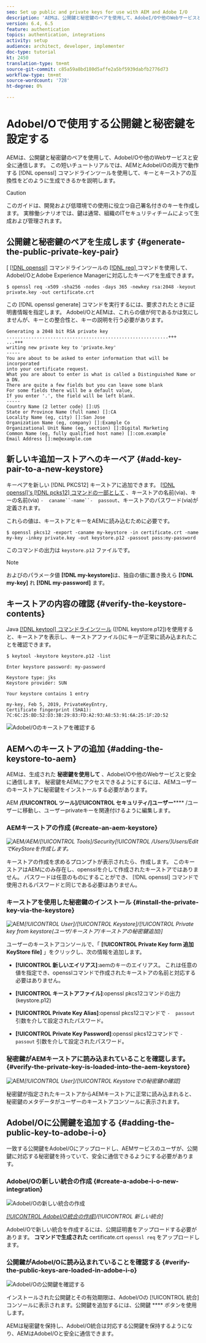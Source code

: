 ```yaml
---
seo: Set up public and private keys for use with AEM and Adobe I/O
description: 'AEMは、公開鍵と秘密鍵のペアを使用して、AdobeI/Oや他のWebサービスと安全に通信します。 この短いチュートリアルでは、AEMとAdobeI/Oの両方で動作するopensslコマンドラインツールを使用して、キーとキーストアの互換性をどのように生成するかを説明します。 '
version: 6.4, 6.5
feature: authentication
topics: authentication, integrations
activity: setup
audience: architect, developer, implementer
doc-type: tutorial
kt: 2450
translation-type: tm+mt
source-git-commit: c85a59a8bd180d5affe2a5bf5939dabfb2776d73
workflow-type: tm+mt
source-wordcount: '728'
ht-degree: 0%

---
```



# AdobeI/Oで使用する公開鍵と秘密鍵を設定する

AEMは、公開鍵と秘密鍵のペアを使用して、AdobeI/Oや他のWebサービスと安全に通信します。 この短いチュートリアルでは、AEMとAdobeI/Oの両方で動作する [!DNL openssl] コマンドラインツールを使用して、キーとキーストアの互換性をどのように生成できるかを説明します。

>[!CAUTION]
>
>このガイドは、開発および低環境での使用に役立つ自己署名付きのキーを作成します。 実稼働シナリオでは、鍵は通常、組織のITセキュリティチームによって生成および管理されます。

## 公開鍵と秘密鍵のペアを生成します {#generate-the-public-private-key-pair}

[ [[!DNL openssl]](https://www.openssl.org/docs/man1.0.2/man1/openssl.html) コマンドラインツールの [[!DNL req] ](https://www.openssl.org/docs/man1.0.2/man1/req.html) コマンドを使用して、AdobeI/OとAdobe Experience Managerに対応したキーペアを生成できます。

```shell
$ openssl req -x509 -sha256 -nodes -days 365 -newkey rsa:2048 -keyout private.key -out certificate.crt
```

この [!DNL openssl generate] コマンドを実行するには、要求されたときに証明書情報を指定します。 AdobeI/OとAEMは、これらの値が何であるかは気にしませんが、キーとの整合性と、キーの説明を行う必要があります。

```
Generating a 2048 bit RSA private key
...........................................................+++
...+++
writing new private key to 'private.key'
-----
You are about to be asked to enter information that will be incorporated
into your certificate request.
What you are about to enter is what is called a Distinguished Name or a DN.
There are quite a few fields but you can leave some blank
For some fields there will be a default value,
If you enter '.', the field will be left blank.
-----
Country Name (2 letter code) []:US
State or Province Name (full name) []:CA
Locality Name (eg, city) []:San Jose
Organization Name (eg, company) []:Example Co
Organizational Unit Name (eg, section) []:Digital Marketing
Common Name (eg, fully qualified host name) []:com.example
Email Address []:me@example.com
```

## 新しいキ追加ーストアへのキーペア {#add-key-pair-to-a-new-keystore}

キーペアを新しい [!DNL PKCS12] キーストアに追加できます。 [[!DNL openssl]'s [!DNL pcks12] コマンドの一部として](https://www.openssl.org/docs/man1.0.2/man1/pkcs12.html) 、キーストアの名前(via)、キーの名前(via) `-  caname``-name``-  passout`、キーストアのパスワード(via)が定義されます。

これらの値は、キーストアとキーをAEMに読み込むために必要です。

```shell
$ openssl pkcs12 -export -caname my-keystore -in certificate.crt -name my-key -inkey private.key -out keystore.p12 -passout pass:my-password
```

このコマンドの出力は `keystore.p12` ファイルです。

>[!NOTE]
>
>およびのパラメータ値 **[!DNL my-keystore]**&#x200B;は、独自の値に置き換えら **[!DNL my-key]** れ **[!DNL my-password]** ます。

## キーストアの内容の確認 {#verify-the-keystore-contents}

Java [[!DNL keytool] コマンドラインツール](https://docs.oracle.com/middleware/1213/wls/SECMG/keytool-summary-appx.htm#SECMG818) ([!DNL keystore.p12])を使用すると、キーストアを表示し、キーストアファイル()にキーが正常に読み込まれたことを確認できます。

```shell
$ keytool -keystore keystore.p12 -list

Enter keystore password: my-password

Keystore type: jks
Keystore provider: SUN

Your keystore contains 1 entry

my-key, Feb 5, 2019, PrivateKeyEntry,
Certificate fingerprint (SHA1): 7C:6C:25:BD:52:D3:3B:29:83:FD:A2:93:A8:53:91:6A:25:1F:2D:52
```

![AdobeI/Oのキーストアを確認する](assets/set-up-public-private-keys-for-use-with-aem-and-adobe-io/adobe-io--public-keys.png)

## AEMへのキーストアの追加 {#adding-the-keystore-to-aem}

AEMは、生成された **秘密鍵を使用して** 、AdobeI/Oや他のWebサービスと安全に通信します。 秘密鍵をAEMにアクセスできるようにするには、AEMユーザーのキーストアに秘密鍵をインストールする必要があります。

AEM **/[!UICONTROL ツール]/[!UICONTROL セキュリティ/]ユーザー****** /ユーザーに移動し、ユーザーprivateキーを関連付けるように編集します。

### AEMキーストアの作成 {#create-an-aem-keystore}

![AEM](assets/set-up-public-private-keys-for-use-with-aem-and-adobe-io/aem--create-keystore.png)*/AEM/[!UICONTROL Tools]/Security[!UICONTROL /Users/]Users/EditでKeyStoreを作成します。*

キーストアの作成を求めるプロンプトが表示されたら、作成します。 このキーストアはAEMにのみ存在し、opensslを介して作成されたキーストアではありません。 パスワードは任意のものにすることができ、 [!DNL openssl] コマンドで使用されるパスワードと同じである必要はありません。

### キーストアを使用した秘密鍵のインストール {#install-the-private-key-via-the-keystore}

![AEM](assets/set-up-public-private-keys-for-use-with-aem-and-adobe-io/aem--add-private-key.png)*[!UICONTROL User]/[!UICONTROL Keystore]/[!UICONTROL Private key from keystore(ユーザ/キーストア/キーストアの秘密鍵追加)]*

ユーザーのキーストアコンソールで、「 **[!UICONTROL Private Key form 追加 KeyStore file]** 」をクリックし、次の情報を追加します。

* **[!UICONTROL 新しいエイリアス]**:aemのキーのエイリアス。 これは任意の値を指定でき、opensslコマンドで作成されたキーストアの名前と対応する必要はありません。
* **[!UICONTROL キーストアファイル]**:openssl pkcs12コマンドの出力(keystore.p12)
* **[!UICONTROL Private Key Alias]**:openssl pkcs12コマンドで `-  passout` 引数を介して設定されたパスワード。

* **[!UICONTROL Private Key Password]**:openssl pkcs12コマンドで `-  passout` 引数を介して設定されたパスワード。

### 秘密鍵がAEMキーストアに読み込まれていることを確認します。 {#verify-the-private-key-is-loaded-into-the-aem-keystore}

![AEM](assets/set-up-public-private-keys-for-use-with-aem-and-adobe-io/aem--keystore.png)*[!UICONTROL User]/[!UICONTROL Keystoreでの秘密鍵の確認]*

秘密鍵が指定されたキーストアからAEMキーストアに正常に読み込まれると、秘密鍵のメタデータがユーザーのキーストアコンソールに表示されます。

## AdobeI/Oに公開鍵を追加する {#adding-the-public-key-to-adobe-i-o}

一致する公開鍵をAdobeI/Oにアップロードし、AEMサービスのユーザが、公開鍵に対応する秘密鍵を持っていて、安全に通信できるようにする必要があります。

### AdobeI/Oの新しい統合の作成 {#create-a-adobe-i-o-new-integration}

![AdobeI/Oの新しい統合の作成](assets/set-up-public-private-keys-for-use-with-aem-and-adobe-io/adobe-io--create-new-integration.png)

*[[!UICONTROL AdobeI/O統合の作成]](https://console.adobe.io/)/[!UICONTROL 新しい統合]*

AdobeI/Oで新しい統合を作成するには、公開証明書をアップロードする必要があります。 **コマンドで生成された** certificate.crt `openssl req` をアップロードします。

### 公開鍵がAdobeI/Oに読み込まれていることを確認する {#verify-the-public-keys-are-loaded-in-adobe-i-o}

![AdobeI/Oの公開鍵を確認する](assets/set-up-public-private-keys-for-use-with-aem-and-adobe-io/adobe-io--public-keys.png)

インストールされた公開鍵とその有効期限は、AdobeI/Oの [!UICONTROL 統合] コンソールに表示されます。公開鍵を追加するには、公開鍵 **** ボタンを使用します。

AEMは秘密鍵を保持し、AdobeI/O統合は対応する公開鍵を保持するようになり、AEMはAdobeI/Oと安全に通信できます。
